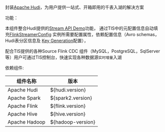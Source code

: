 封装[Apache Hudi](https://hudi.apache.org/)，为用户提供一站式、开箱即用的千表入湖的解决方案

功能：

本组件整合Hudi提供的[Stream API Demo](https://github.com/apache/hudi/blob/master/hudi-flink-datasource/hudi-flink/src/main/java/org/apache/hudi/streamer/HoodieFlinkStreamer.java)功能，
通过TIS中的元配置信息自动填充[FlinkStreamerConfig](https://github.com/apache/hudi/blob/master/hudi-flink-datasource/hudi-flink/src/main/java/org/apache/hudi/streamer/FlinkStreamerConfig.java)
实例所需要配置属性，依赖配置信息（Avro schemas，Hudi表分区信息及 [Key Generation](https://hudi.apache.org/docs/key_generation)配置），

配合TIS提供的各种Source Flink CDC 组件（MySQL，PostgreSQL，SqlServer等）用户可通过TIS控制台，快速实现各种数据源`实时增量`入湖

依赖组件:

 | 组件名称| 版本    |
 | -------- | -----  |
 | Apache Hudi     | ${hudi.version} |
 | Apache Spark   |  ${spark2.version} |
 | Apache Flink   | ${flink.version} |
 | Apache Hive     | ${hive.version}  |
 | Apache Hadoop  | ${hadoop-version} | 





